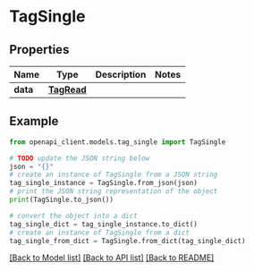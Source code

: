 # TagSingle


## Properties

Name | Type | Description | Notes
------------ | ------------- | ------------- | -------------
**data** | [**TagRead**](TagRead.md) |  | 

## Example

```python
from openapi_client.models.tag_single import TagSingle

# TODO update the JSON string below
json = "{}"
# create an instance of TagSingle from a JSON string
tag_single_instance = TagSingle.from_json(json)
# print the JSON string representation of the object
print(TagSingle.to_json())

# convert the object into a dict
tag_single_dict = tag_single_instance.to_dict()
# create an instance of TagSingle from a dict
tag_single_from_dict = TagSingle.from_dict(tag_single_dict)
```
[[Back to Model list]](../README.md#documentation-for-models) [[Back to API list]](../README.md#documentation-for-api-endpoints) [[Back to README]](../README.md)


